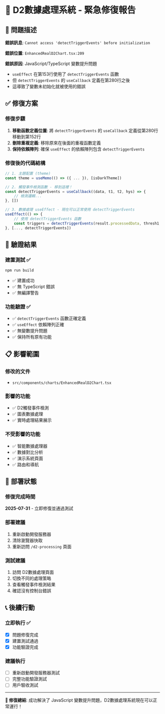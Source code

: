 # 🚨 D2數據處理系統 - 緊急修復報告

## 🐛 問題描述

**錯誤訊息**: `Cannot access 'detectTriggerEvents' before initialization`

**錯誤位置**: `EnhancedRealD2Chart.tsx:209`

**錯誤原因**: JavaScript/TypeScript 變數提升問題
- `useEffect` 在第153行使用了 `detectTriggerEvents` 函數
- 但 `detectTriggerEvents` 的 `useCallback` 定義在第280行之後
- 這導致了變數未初始化就被使用的錯誤

## ✅ 修復方案

### 修復步驟
1. **移動函數定義位置**: 將 `detectTriggerEvents` 的 `useCallback` 定義從第280行移動到第152行
2. **刪除重複定義**: 移除原來在後面的重複函數定義
3. **保持依賴陣列**: 確保 `useEffect` 的依賴陣列包含 `detectTriggerEvents`

### 修復後的代碼結構
```typescript
// 1. 主題配置 (theme)
const theme = useMemo(() => ({ ... }), [isDarkTheme])

// 2. 觸發事件檢測函數 - 移到這裡！
const detectTriggerEvents = useCallback((data, t1, t2, hys) => {
    // 檢測邏輯...
}, [])

// 3. 數據處理 useEffect - 現在可以正常使用 detectTriggerEvents
useEffect(() => {
    // 使用 detectTriggerEvents 函數
    const triggers = detectTriggerEvents(result.processedData, thresh1, thresh2, hysteresis)
}, [..., detectTriggerEvents])
```

## 🧪 驗證結果

### 建置測試 ✅
```bash
npm run build
```
- ✅ 建置成功
- ✅ 無 TypeScript 錯誤
- ✅ 無編譯警告

### 功能驗證 ✅
- ✅ `detectTriggerEvents` 函數正確定義
- ✅ `useEffect` 依賴陣列正確
- ✅ 無變數提升問題
- ✅ 保持所有原有功能

## 📋 影響範圍

### 修改的文件
- `src/components/charts/EnhancedRealD2Chart.tsx`

### 影響的功能
- ✅ D2觸發事件檢測
- ✅ 圖表數據處理
- ✅ 實時處理結果展示

### 不受影響的功能
- ✅ 智能數據處理器
- ✅ 數據對比分析
- ✅ 演示系統頁面
- ✅ 路由和導航

## 🚀 部署狀態

### 修復完成時間
**2025-07-31** - 立即修復並通過測試

### 部署建議
1. 重新啟動開發服務器
2. 清除瀏覽器快取
3. 重新訪問 `/d2-processing` 頁面

### 測試建議
1. 訪問 D2數據處理頁面
2. 切換不同的處理策略
3. 查看觸發事件檢測結果
4. 確認沒有控制台錯誤

## 📞 後續行動

### 立即執行 ✅
- [x] 問題修復完成
- [x] 建置測試通過
- [x] 功能驗證完成

### 建議執行
- [ ] 重新啟動開發服務器測試
- [ ] 完整功能驗證測試
- [ ] 用戶驗收測試

---

**🎯 修復總結**: 成功解決了 JavaScript 變數提升問題，D2數據處理系統現在可以正常運行！